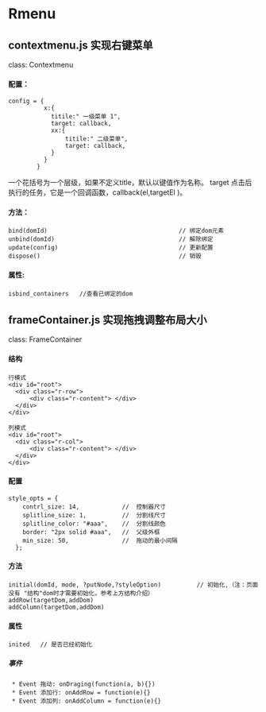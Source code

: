 # Rmenu
## contextmenu.js 实现右键菜单 
class: Contextmenu


#### 配置：
```
config = {
          x:{
            titile:" 一级菜单 1",
            target: callback,
            xx:{
                titile:" 二级菜单",
                target: callback,        
            }
          }
        }
```
一个花括号为一个层级，如果不定义title，默认以键值作为名称。 target 点击后执行的任务，它是一个回调函数，callback(el,targetEl )。

#### 方法：
```
bind(domId)                                     // 绑定dom元素
unbind(domId)                                   // 解除绑定
update(config)                                  // 更新配置
dispose()                                       // 销毁
```


#### 属性:
```
isbind_containers   //查看已绑定的dom
```


## frameContainer.js  实现拖拽调整布局大小 
class: FrameContainer
  
#### 结构
```
行模式
<div id="root">
  <div class="r-row"> 
      <div class="r-content"> </div>
  </div>
</div>

列模式
<div id="root">
  <div class="r-col"> 
      <div class="r-content"> </div>
  </div>
</div>

```

#### 配置
```
style_opts = {
    contrl_size: 14,            //  控制器尺寸
    splitline_size: 1,          //  分割线尺寸
    splitline_color: "#aaa",    //  分割线颜色
    border: "2px solid #aaa",   //  父级外框
    min_size: 50,               //  拖动的最小间隔
  };
```

#### 方法
```
initial(domId, mode, ?putNode,?styleOption)          // 初始化,（注：页面没有 "结构"dom时才需要初始化，参考上方结构介绍）
addRow(targetDom,addDom)
addColumn(targetDom,addDom)
```
#### 属性
```
inited   // 是否已经初始化
```

##### 事件
```
 * Event 拖动: onDraging(function(a, b){})
 * Event 添加行: onAddRow = function(e){}
 * Event 添加列: onAddColumn = function(e){}
 ```
 
